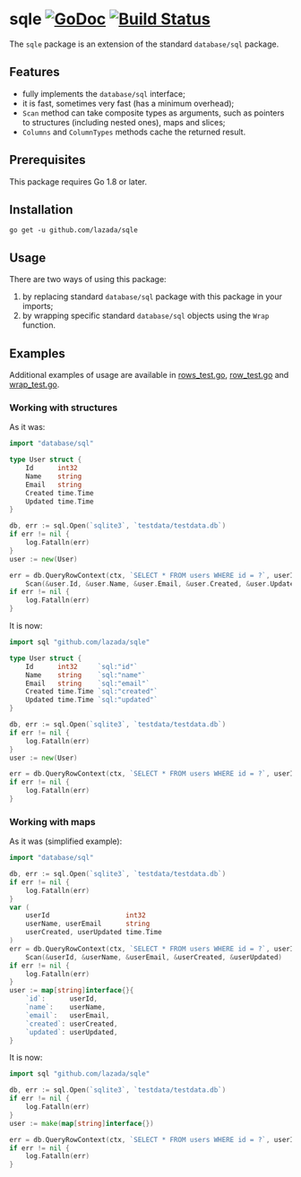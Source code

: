 # sqle [![GoDoc](https://godoc.org/github.com/lazada/sqle?status.png)](https://godoc.org/github.com/lazada/sqle) [![Build Status](https://travis-ci.org/lazada/sqle.svg?branch=master)](https://travis-ci.org/lazada/sqle)
The `sqle` package is an extension of the standard `database/sql` package.

## Features
- fully implements the `database/sql` interface;
- it is fast, sometimes very fast (has a minimum overhead);
- `Scan` method can take composite types as arguments, such as pointers to structures (including nested ones), maps and slices;
- `Columns` and `ColumnTypes` methods cache the returned result.

## Prerequisites
This package requires Go 1.8 or later.

## Installation
```
go get -u github.com/lazada/sqle
```

## Usage
There are two ways of using this package:
1. by replacing standard `database/sql` package with this package in your imports;
2. by wrapping specific standard `database/sql` objects using the `Wrap` function.

## Examples
Additional examples of usage are available in [rows_test.go](https://github.com/lazada/sqle/blob/master/rows_test.go), [row_test.go](https://github.com/lazada/sqle/blob/master/row_test.go) and [wrap_test.go](https://github.com/lazada/sqle/blob/master/wrap_test.go).

### Working with structures
As it was:
```go
import "database/sql"

type User struct {
    Id      int32
    Name    string
    Email   string
    Created time.Time
    Updated time.Time
}

db, err := sql.Open(`sqlite3`, `testdata/testdata.db`)
if err != nil {
    log.Fatalln(err)
}
user := new(User)

err = db.QueryRowContext(ctx, `SELECT * FROM users WHERE id = ?`, userId).
    Scan(&user.Id, &user.Name, &user.Email, &user.Created, &user.Updated)
if err != nil {
    log.Fatalln(err)
}
```
It is now:
```go
import sql "github.com/lazada/sqle"

type User struct {
	Id      int32     `sql:"id"`
	Name    string    `sql:"name"`
	Email   string    `sql:"email"`
	Created time.Time `sql:"created"`
	Updated time.Time `sql:"updated"`
}

db, err := sql.Open(`sqlite3`, `testdata/testdata.db`)
if err != nil {
    log.Fatalln(err)
}
user := new(User)

err = db.QueryRowContext(ctx, `SELECT * FROM users WHERE id = ?`, userId).Scan(user)
if err != nil {
    log.Fatalln(err)
}
```
 
 ### Working with maps
As it was (simplified example):
```go
import "database/sql"

db, err := sql.Open(`sqlite3`, `testdata/testdata.db`)
if err != nil {
    log.Fatalln(err)
}
var (
    userId                   int32
    userName, userEmail      string
    userCreated, userUpdated time.Time
)
err = db.QueryRowContext(ctx, `SELECT * FROM users WHERE id = ?`, userId).
    Scan(&userId, &userName, &userEmail, &userCreated, &userUpdated)
if err != nil {
    log.Fatalln(err)
}
user := map[string]interface{}{
    `id`:      userId,
    `name`:    userName,
    `email`:   userEmail,
    `created`: userCreated,
    `updated`: userUpdated,
}
```
It is now:
```go
import sql "github.com/lazada/sqle"

db, err := sql.Open(`sqlite3`, `testdata/testdata.db`)
if err != nil {
    log.Fatalln(err)
}
user := make(map[string]interface{})

err = db.QueryRowContext(ctx, `SELECT * FROM users WHERE id = ?`, userId).Scan(user)
if err != nil {
    log.Fatalln(err)
}
```
